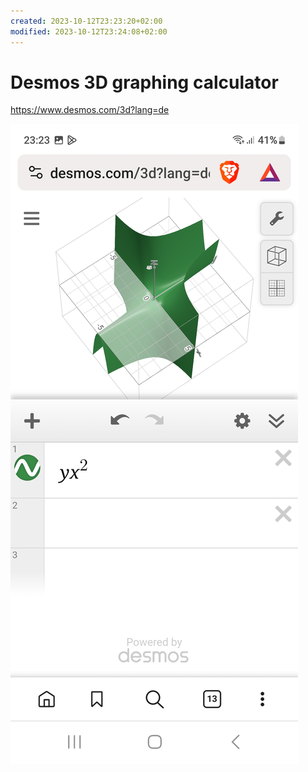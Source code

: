 ```yaml
---
created: 2023-10-12T23:23:20+02:00
modified: 2023-10-12T23:24:08+02:00
---
```


# Desmos 3D graphing calculator

https://www.desmos.com/3d?lang=de

![Image](./ee3cf28739f4a47f6d3cf2c102e9ccc0.jpg)
